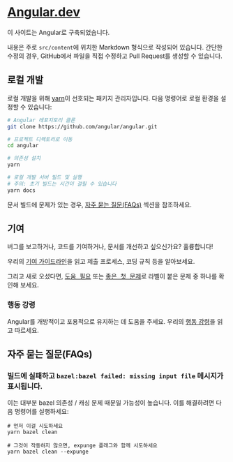 # [Angular.dev](https://www.angular.dev)

이 사이트는 Angular로 구축되었습니다.

내용은 주로 `src/content`에 위치한 Markdown 형식으로 작성되어 있습니다. 간단한 수정의 경우, GitHub에서 파일을 직접 수정하고 Pull Request를 생성할 수 있습니다.

## 로컬 개발

로컬 개발을 위해 [yarn](https://yarnpkg.com/)이 선호되는 패키지 관리자입니다. 다음 명령어로 로컬 환경을 설정할 수 있습니다:

```bash
# Angular 레포지토리 클론
git clone https://github.com/angular/angular.git

# 프로젝트 디렉토리로 이동
cd angular

# 의존성 설치
yarn

# 로컬 개발 서버 빌드 및 실행
# 주의: 초기 빌드는 시간이 걸릴 수 있습니다
yarn docs
```

문서 빌드에 문제가 있는 경우, [자주 묻는 질문(FAQs)](#faqs) 섹션을 참조하세요.

## 기여

버그를 보고하거나, 코드를 기여하거나, 문서를 개선하고 싶으신가요? 훌륭합니다!

우리의 [기여 가이드라인](/CONTRIBUTING.md)을 읽고 제출 프로세스, 코딩 규칙 등을 알아보세요.

그리고 새로 오셨다면, <kbd>[도움 필요](https://github.com/angular/angular/labels/help%20wanted)</kbd> 또는 <kbd>[좋은 첫 문제](https://github.com/angular/angular/labels/good%20first%20issue)</kbd>로 라벨이 붙은 문제 중 하나를 확인해 보세요.

### 행동 강령

Angular를 개방적이고 포용적으로 유지하는 데 도움을 주세요. 우리의 [행동 강령](/CODE_OF_CONDUCT.md)을 읽고 따르세요.

## 자주 묻는 질문(FAQs)

### 빌드에 실패하고 `bazel:bazel failed: missing input file` 메시지가 표시됩니다.

이는 대부분 bazel 의존성 / 캐싱 문제 때문일 가능성이 높습니다. 이를 해결하려면 다음 명령어를 실행하세요:

```
# 먼저 이걸 시도하세요
yarn bazel clean

# 그것이 작동하지 않으면, expunge 플래그와 함께 시도하세요
yarn bazel clean --expunge